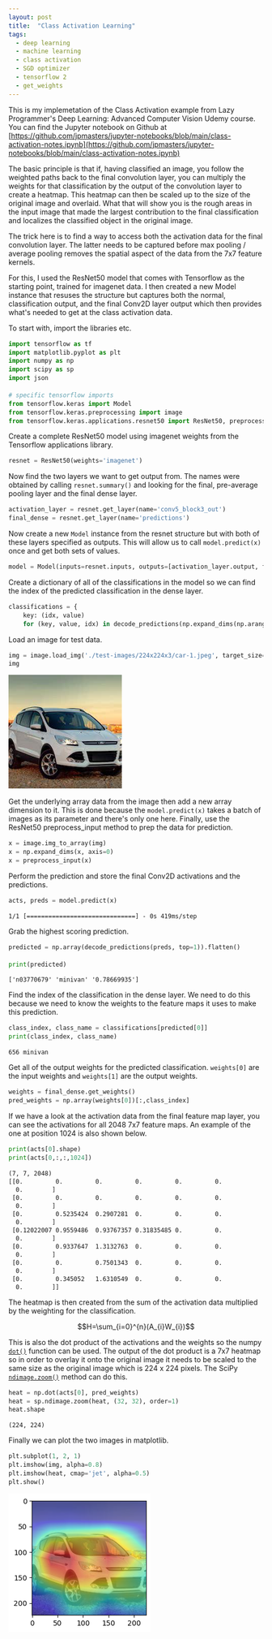 ```yaml
---
layout: post
title:  "Class Activation Learning"
tags:
  - deep learning
  - machine learning
  - class activation
  - SGD optimizer
  - tensorflow 2
  - get_weights
---
```

This is my implemetation of the Class Activation example from Lazy Programmer's Deep Learning: Advanced Computer Vision Udemy course. You can find the Jupyter notebook on Github at [https://github.com/jpmasters/jupyter-notebooks/blob/main/class-activation-notes.ipynb](https://github.com/jpmasters/jupyter-notebooks/blob/main/class-activation-notes.ipynb)

The basic principle is that if, having classified an image, you follow the weighted paths back to the final convolution layer, you can multiply the weights for that classification by the output of the convolution layer to create a heatmap. This heatmap can then be scaled up to the size of the original image and overlaid. What that will show you is the rough areas in the input image that made the largest contribution to the final classification and localizes the classified object in the original image.

The trick here is to find a way to access both the activation data for the final convolution layer. The latter needs to be captured before max pooling / average pooling removes the spatial aspect of the data from the 7x7 feature kernels.

For this, I used the ResNet50 model that comes with Tensorflow as the starting point, trained for imagenet data. I then created a new Model instance that resuses the structure but captures both the normal, classification output, and the final Conv2D layer output which then provides what's needed to get at the class activation data.

To start with, import the libraries etc.


```python
import tensorflow as tf
import matplotlib.pyplot as plt
import numpy as np
import scipy as sp
import json

# specific tensorflow imports
from tensorflow.keras import Model
from tensorflow.keras.preprocessing import image
from tensorflow.keras.applications.resnet50 import ResNet50, preprocess_input, decode_predictions
```

Create a complete ResNet50 model using imagenet weights from the Tensorflow applications library.


```python
resnet = ResNet50(weights='imagenet')
```

Now find the two layers we want to get output from. The names were obtained by calling `resnet.summary()` and looking for the final, pre-average pooling layer and the final dense layer.


```python
activation_layer = resnet.get_layer(name='conv5_block3_out')
final_dense = resnet.get_layer(name='predictions')
```

Now create a new `Model` instance from the resnet structure but with both of these layers specified as outputs. This will allow us to call `model.predict(x)` once and get both sets of values.


```python
model = Model(inputs=resnet.inputs, outputs=[activation_layer.output, final_dense.output])
```

Create a dictionary of all of the classifications in the model so we can find the index of the predicted classification in the dense layer.


```python
classifications = {
    key: (idx, value) 
    for (key, value, idx) in decode_predictions(np.expand_dims(np.arange(1000), 0), top=1000)[0][::-1]}
```

Load an image for test data.


```python
img = image.load_img('./test-images/224x224x3/car-1.jpeg', target_size=(224, 224))
img
```




    
![png](/assets/class_activation_notes_image_1.png)
    



Get the underlying array data from the image then add a new array dimension to it. This is done because the `model.predict(x)` takes a batch of images as its parameter and there's only one here. Finally, use the ResNet50 preprocess_input method to prep the data for prediction.


```python
x = image.img_to_array(img)
x = np.expand_dims(x, axis=0)
x = preprocess_input(x)
```

Perform the prediction and store the final Conv2D activations and the predictions.


```python
acts, preds = model.predict(x)
```

    1/1 [==============================] - 0s 419ms/step


Grab the highest scoring prediction.


```python
predicted = np.array(decode_predictions(preds, top=1)).flatten()

print(predicted)
```

    ['n03770679' 'minivan' '0.78669935']


Find the index of the classification in the dense layer. We need to do this because we need to know the weights to the feature maps it uses to make this prediction.


```python
class_index, class_name = classifications[predicted[0]]
print(class_index, class_name)
```

    656 minivan


Get all of the output weights for the predicted classification. `weights[0]` are the input weights and `weights[1]` are the output weights.


```python
weights = final_dense.get_weights()
pred_weights = np.array(weights[0])[:,class_index]
```

If we have a look at the activation data from the final feature map layer, you can see the activations for all 2048 7x7 feature maps. An example of the one at position 1024 is also shown below.


```python
print(acts[0].shape)
print(acts[0,:,:,1024])
```

    (7, 7, 2048)
    [[0.         0.         0.         0.         0.         0.
      0.        ]
     [0.         0.         0.         0.         0.         0.
      0.        ]
     [0.         0.5235424  0.2907281  0.         0.         0.
      0.        ]
     [0.12022007 0.9559486  0.93767357 0.31835485 0.         0.
      0.        ]
     [0.         0.9337647  1.3132763  0.         0.         0.
      0.        ]
     [0.         0.         0.7501343  0.         0.         0.
      0.        ]
     [0.         0.345052   1.6310549  0.         0.         0.
      0.        ]]


The heatmap is then created from the sum of the activation data multiplied by the weighting for the classification.

$$H=\sum_{i=0}^{n}(A_{i}W_{i})$$

This is also the dot product of the activations and the weights so the numpy [`dot()`](https://numpy.org/doc/stable/reference/generated/numpy.dot.html) function can be used.
The output of the dot product is a 7x7 heatmap so in order to overlay it onto the original image it needs to be scaled to the same size as the original image which is 224 x 224 pixels. The SciPy [`ndimage.zoom()`](https://docs.scipy.org/doc//scipy-1.3.0/reference/generated/scipy.ndimage.zoom.html) method can do this.


```python
heat = np.dot(acts[0], pred_weights)
heat = sp.ndimage.zoom(heat, (32, 32), order=1)
heat.shape
```




    (224, 224)



Finally we can plot the two images in matplotlib.


```python
plt.subplot(1, 2, 1)
plt.imshow(img, alpha=0.8)
plt.imshow(heat, cmap='jet', alpha=0.5)
plt.show()
```


    
![png](/assets/class_activation_notes_image_2.png)
    

